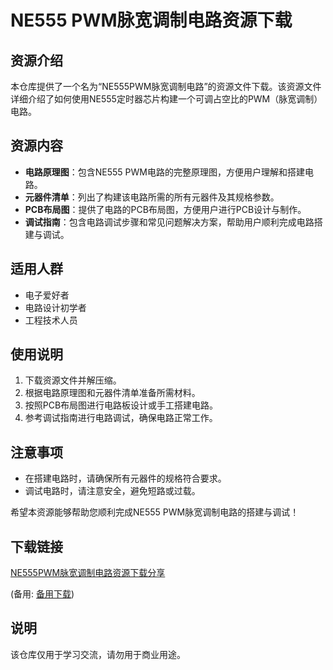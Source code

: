 # NE555 PWM脉宽调制电路资源下载

## 资源介绍

本仓库提供了一个名为“NE555PWM脉宽调制电路”的资源文件下载。该资源文件详细介绍了如何使用NE555定时器芯片构建一个可调占空比的PWM（脉宽调制）电路。

## 资源内容

- **电路原理图**：包含NE555 PWM电路的完整原理图，方便用户理解和搭建电路。
- **元器件清单**：列出了构建该电路所需的所有元器件及其规格参数。
- **PCB布局图**：提供了电路的PCB布局图，方便用户进行PCB设计与制作。
- **调试指南**：包含电路调试步骤和常见问题解决方案，帮助用户顺利完成电路搭建与调试。

## 适用人群

- 电子爱好者
- 电路设计初学者
- 工程技术人员

## 使用说明

1. 下载资源文件并解压缩。
2. 根据电路原理图和元器件清单准备所需材料。
3. 按照PCB布局图进行电路板设计或手工搭建电路。
4. 参考调试指南进行电路调试，确保电路正常工作。

## 注意事项

- 在搭建电路时，请确保所有元器件的规格符合要求。
- 调试电路时，请注意安全，避免短路或过载。

希望本资源能够帮助您顺利完成NE555 PWM脉宽调制电路的搭建与调试！

## 下载链接
[NE555PWM脉宽调制电路资源下载分享](https://pan.quark.cn/s/1177d85d55bc) 

(备用: [备用下载](https://pan.baidu.com/s/1f8kVEh8bxi_vcQW1Fwa41Q?pwd=1234))

## 说明

该仓库仅用于学习交流，请勿用于商业用途。
